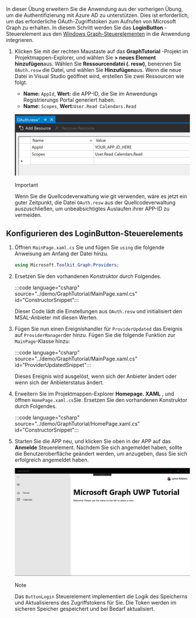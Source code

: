 <!-- markdownlint-disable MD002 MD041 -->

In dieser Übung erweitern Sie die Anwendung aus der vorherigen Übung, um die Authentifizierung mit Azure AD zu unterstützen. Dies ist erforderlich, um das erforderliche OAuth-Zugriffstoken zum Aufrufen von Microsoft Graph zu erhalten. In diesem Schritt werden Sie das **LoginButton** -Steuerelement aus den [Windows Graph-Steuerelementen](https://github.com/windows-toolkit/Graph-Controls) in die Anwendung integrieren.

1. Klicken Sie mit der rechten Maustaste auf das **GraphTutorial** -Projekt im Projektmappen-Explorer, und wählen Sie **> neues Element hinzufügen**aus. Wählen Sie **Ressourcendatei (. resw)**, benennen Sie `OAuth.resw` die Datei, und wählen Sie **Hinzufügen**aus. Wenn die neue Datei in Visual Studio geöffnet wird, erstellen Sie zwei Ressourcen wie folgt.

    - **Name:** `AppId`, **Wert:** die APP-ID, die Sie im Anwendungs Registrierungs Portal generiert haben.
    - **Name:** `Scopes`, **Wert:**`User.Read Calendars.Read`

    ![Ein Screenshot der Datei OAuth. resw im Visual Studio-Editor](./images/edit-resources-01.png)

    > [!IMPORTANT]
    > Wenn Sie die Quellcodeverwaltung wie git verwenden, wäre es jetzt ein guter Zeitpunkt, die Datei `OAuth.resw` aus der Quellcodeverwaltung auszuschließen, um unbeabsichtigtes Auslaufen ihrer APP-ID zu vermeiden.

## <a name="configure-the-loginbutton-control"></a>Konfigurieren des LoginButton-Steuerelements

1. Öffnen `MainPage.xaml.cs` Sie und fügen Sie `using` die folgende Anweisung am Anfang der Datei hinzu.

    ```csharp
    using Microsoft.Toolkit.Graph.Providers;
    ```

1. Ersetzen Sie den vorhandenen Konstruktor durch Folgendes.

    :::code language="csharp" source="../demo/GraphTutorial/MainPage.xaml.cs" id="ConstructorSnippet":::

    Dieser Code lädt die Einstellungen aus `OAuth.resw` und initialisiert den MSAL-Anbieter mit diesen Werten.

1. Fügen Sie nun einen Ereignishandler für `ProviderUpdated` das Ereignis auf `ProviderManager`der hinzu. Fügen Sie die folgende Funktion zur `MainPage`-Klasse hinzu:

    :::code language="csharp" source="../demo/GraphTutorial/MainPage.xaml.cs" id="ProviderUpdatedSnippet":::

    Dieses Ereignis wird ausgelöst, wenn sich der Anbieter ändert oder wenn sich der Anbieterstatus ändert.

1. Erweitern Sie im Projektmappen-Explorer **Homepage. XAML** , und öffnen `HomePage.xaml.cs`Sie. Ersetzen Sie den vorhandenen Konstruktor durch Folgendes.

    :::code language="csharp" source="../demo/GraphTutorial/HomePage.xaml.cs" id="ConstructorSnippet":::

1. Starten Sie die APP neu, und klicken Sie oben in der APP auf das **Anmelde** Steuerelement. Nachdem Sie sich angemeldet haben, sollte die Benutzeroberfläche geändert werden, um anzugeben, dass Sie sich erfolgreich angemeldet haben.

    ![Ein Screenshot der APP nach der Anmeldung](./images/add-aad-auth-01.png)

    > [!NOTE]
    > Das `ButtonLogin` Steuerelement implementiert die Logik des Speicherns und Aktualisierens des Zugriffstokens für Sie. Die Token werden im sicheren Speicher gespeichert und bei Bedarf aktualisiert.

